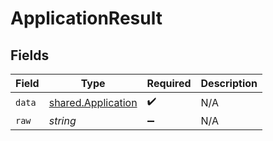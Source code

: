 # ApplicationResult


## Fields

| Field                                                           | Type                                                            | Required                                                        | Description                                                     |
| --------------------------------------------------------------- | --------------------------------------------------------------- | --------------------------------------------------------------- | --------------------------------------------------------------- |
| `data`                                                          | [shared.Application](../../../sdk/models/shared/application.md) | :heavy_check_mark:                                              | N/A                                                             |
| `raw`                                                           | *string*                                                        | :heavy_minus_sign:                                              | N/A                                                             |